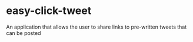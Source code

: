 # easy-click-tweet
An application that allows the user to share links to pre-written tweets that can be posted
